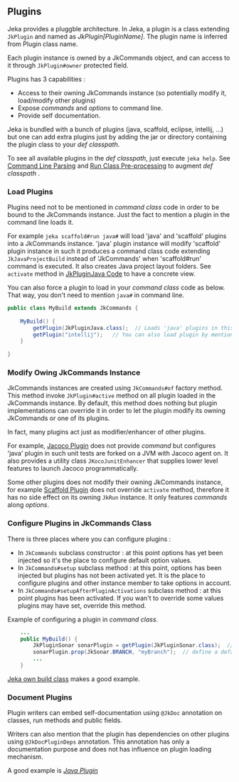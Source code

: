 ## Plugins

Jeka provides a pluggble architecture. In Jeka, a plugin is a class extending `JkPlugin` and named as *JkPlugin[PluginName]*.
The plugin name is inferred from Plugin class name.

Each plugin instance is owned by a JkCommands object, and can access to it through `JkPlugin#owner` protected field.

Plugins has 3 capabilities :
* Access to their owning JkCommands instance (so potentially modify it, load/modify other plugins)
* Expose _commands_ and _options_ to command line.
* Provide self documentation.

Jeka is bundled with a bunch of plugins (java, scaffold, eclipse, intellij, ...) but one can add extra plugins just 
by adding the jar or directory containing the plugin class to your _def classpath_. 

To see all available plugins in the _def classpath_, just execute `jeka help`.
See [Command Line Parsing](#CommandLineParsing) and [Run Class Pre-processing](#RunClassPre-processing(Import3rdpartylibraryintoRunClasspath))
to augment _def classpath_ .

### Load Plugins

Plugins need not to be mentioned in _command class_ code in order to be bound to the JkCommands instance. Just the fact to 
mention a plugin in the command line loads it.

For example `jeka scaffold#run java#` will load 'java' and 'scaffold' plugins into a JkCommands instance. 
'java' plugin instance will modify 'scaffold' plugin instance in such it produces a command class code extending `JkJavaProjectBuild` 
instead of 'JkCommands' when 'scaffold#run' command is executed. It also creates Java project layout folders. See `activate` method in [JkPluginJava Code](https://github.com/jeka/jeka/blob/master/dev.jeka.core/src/main/java/dev/jeka/tool/builtins/java/JkPluginJava.java) 
to have a concrete view.

You can also force a plugin to load in your _command class_ code as below. That way, you don't need to mention `java#` in command line.

```Java
public class MyBuild extends JkCommands {
    
    MyBuild() {
        getPlugin(JkPluginJava.class);  // Loads 'java' plugins in this instance, a second call on 'plugins().get(JkPluginJava.class)' will return same instance.
        getPlugin("intellij");   // You can also load plugin by mentioning its name but it's slower cause it involves classpath scanning
    }
    
}
```

### Modify Owing JkCommands Instance

JkCommands instances are created using `JkCommands#of` factory method. This method invoke `JkPlugin#active` method on all plugin loaded in the JkCommands instance.
By default, this method does nothing but plugin implementations can override it in order to let the plugin modify its owning JkCommands or one of its plugins.

In fact, many plugins act just as modifier/enhancer of other plugins. 

For example, [Jacoco Plugin](https://github.com/jeka/jeka/blob/master/dev.jeka.core/src/main/java/org/jeka/tool/builtins/jacoco/JkPluginJacoco.java) 
does not provide _command_ but configures 'java' plugin in such unit tests are forked on a JVM with Jacoco agent on. 
It also provides a utility class `JKocoJunitEnhancer` that supplies lower level features to launch Jacoco programmatically.

Some other plugins does not modify their owning JkCommands instance, for example [Scaffold Plugin](https://github.com/jeka/jeka/blob/master/dev.jeka.core/src/main/java/org/jeka/tool/builtins/scaffold/JkPluginScaffold.java) 
does not override `activate` method, therefore it has no side effect on its owning `JkRun` instance. It only features _commands_  along _options_.


### Configure Plugins in JkCommands Class

There is three places where you can configure plugins :
* In `JkCommands` subclass constructor : at this point options has yet been injected so it's the place to configure default option values.
* In `JkCommands#setup` subclass method : at this point, options has been injected but plugins has not been activated yet. 
  It is the place to configure plugins and other instance member to take options in account.
* In `JkCommands#setupAfterPluginActivations` subclass method : at this point plugins has been activated. If you wan't to override 
some values plugins may have set, override this method.

Example of configuring a plugin in _command class_.

```Java
    ...
    public MyBuild() {
        JkPluginSonar sonarPlugin = getPlugin(JkPluginSonar.class);  // Load sonar plugin 
		sonarPlugin.prop(JkSonar.BRANCH, "myBranch");  // define a default for sonar.branch property
        ...
    }
```
[Jeka own build class](https://github.com/jeka/jeka/blob/master/dev.jeka.core/jeka/def/org/jeka/CoreBuild.java) makes a good example.

### Document Plugins

Plugin writers can embed self-documentation using `@JkDoc` annotation on classes, run methods and public fields.

Writers can also mention that the plugin has dependencies on other plugins using `@JkDocPluginDeps` annotation. This annotation 
has only a documentation purpose and does not has influence on plugin loading mechanism.

A good example is [*Java Plugin*](https://github.com/jeka/jeka/blob/master/dev.jeka.core/src/main/java/org/jeka/tool/builtins/java/JkPluginJava.java)

